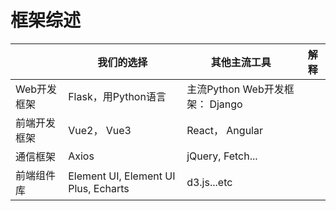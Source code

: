 # 框架综述

||我们的选择|其他主流工具|解释| 
|-|-|-|-| 
|Web开发框架| Flask，用Python语言| 主流Python Web开发框架： Django| 
前端开发框架| Vue2， Vue3| React， Angular| 
|通信框架|Axios| jQuery, Fetch... 
|前端组件库|Element UI, Element UI Plus, Echarts| d3.js...etc| 
